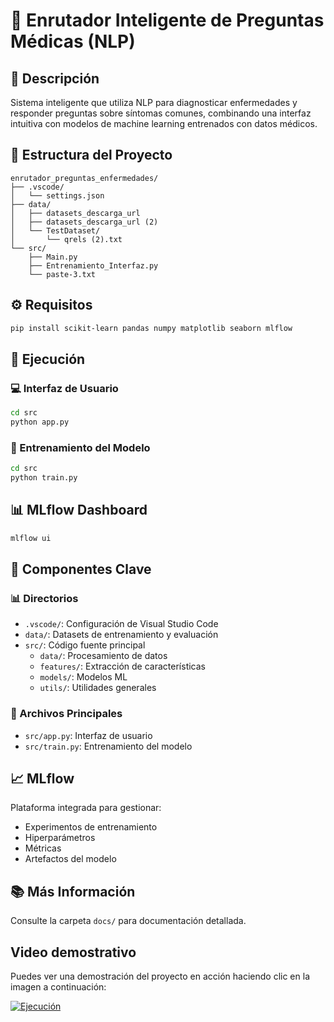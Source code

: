 # 🏥 Enrutador Inteligente de Preguntas Médicas (NLP)

## 🎯 Descripción
Sistema inteligente que utiliza NLP para diagnosticar enfermedades y responder preguntas sobre síntomas comunes, combinando una interfaz intuitiva con modelos de machine learning entrenados con datos médicos.

## 📁 Estructura del Proyecto
```
enrutador_preguntas_enfermedades/
├── .vscode/
│   └── settings.json
├── data/
│   ├── datasets_descarga_url
│   ├── datasets_descarga_url (2)
│   └── TestDataset/
│       └── qrels (2).txt
└── src/
    ├── Main.py
    ├── Entrenamiento_Interfaz.py
    └── paste-3.txt
```

## ⚙️ Requisitos
```bash
pip install scikit-learn pandas numpy matplotlib seaborn mlflow
```

## 🚀 Ejecución

### 💻 Interfaz de Usuario
```bash
cd src
python app.py
```

### 🔬 Entrenamiento del Modelo
```bash
cd src
python train.py
```

## 📊 MLflow Dashboard
```bash
mlflow ui
```

## 🔑 Componentes Clave

### 📊 Directorios
- `.vscode/`: Configuración de Visual Studio Code
- `data/`: Datasets de entrenamiento y evaluación
- `src/`: Código fuente principal
  - `data/`: Procesamiento de datos
  - `features/`: Extracción de características
  - `models/`: Modelos ML
  - `utils/`: Utilidades generales

### 📜 Archivos Principales
- `src/app.py`: Interfaz de usuario
- `src/train.py`: Entrenamiento del modelo

## 📈 MLflow
Plataforma integrada para gestionar:
- Experimentos de entrenamiento
- Hiperparámetros
- Métricas
- Artefactos del modelo

## 📚 Más Información
Consulte la carpeta `docs/` para documentación detallada.

## Video demostrativo

Puedes ver una demostración del proyecto en acción haciendo clic en la imagen a continuación:

[![Ejecución](https://i.vimeocdn.com/video/1850926811-9c914608397b06ba206f6cbd3c9a67fab371c385b8ad1ac21a46f8bf38c27a9e-d?mw=1200&mh=844&q=70)](https://vimeo.com/945483706?share=copy)





